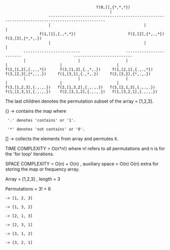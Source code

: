                                             f(0,[],{*,*,*})
                                                  |       
                       -----------------------------------------------------------------------------------------------
                       |                                         |                                                   |
                   f(1,[1],{.,*,*})                       f(2,[2],{*,.,*})                                    f(3,[3],{*,*,.})
                       |                                         |                                                   |
            -------------------------                    ------------------------                       --------------------------
            |                       |                    |                      |                       |                        |
    f(2,[1,2],{.,.,*})      f(3,[1,3],{.,*,.})     f(1,[2,1],{.,.,*})     f(3,[2,3],{*,.,.})     f(1,[3,1],{.,*,.})     f(2,[3,2],{*,.,.})
            |                       |                    |                      |                       |                        |
    f(3,[1,2,3],{.,.,.})   f(2,[1,3,2],{.,.,.})   f(3,[2,1,3],{.,.,.})   f(1,[2,3,1],{.,.,.})    f(2,[3,1,2],{.,.,.})   f(1,[3,2,1],{.,.,.})

The last children denotes the permutation subset of the array = [1,2,3].

{} -> contains the map where

     '.' denotes 'contains' or '1'.

     '*' denotes 'not contains' or '0'.
[] -> collects the elements from array and permutes it.

TIME COMPLEXITY = O(n*n!)
where n! refers to all permutations and n is for the 'for loop' iterations.

SPACE COMPLEXITY = O(n) + O(n) , auxiliary space = O(n)
O(n) extra for storing the map or frequency array.

Array = [1,2,3] , length = 3

Permutations = 3! = 6 

    -> [1, 2, 3]

    -> [1, 3, 2]

    -> [2, 1, 3]

    -> [2, 3, 1]

    -> [3, 1, 2]

    -> [3, 2, 1]